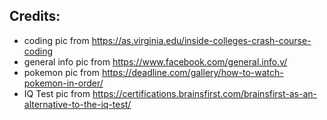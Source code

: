 ## Credits:
- coding pic from https://as.virginia.edu/inside-colleges-crash-course-coding
- general info pic from https://www.facebook.com/general.info.v/
- pokemon pic from https://deadline.com/gallery/how-to-watch-pokemon-in-order/
- IQ Test pic from https://certifications.brainsfirst.com/brainsfirst-as-an-alternative-to-the-iq-test/